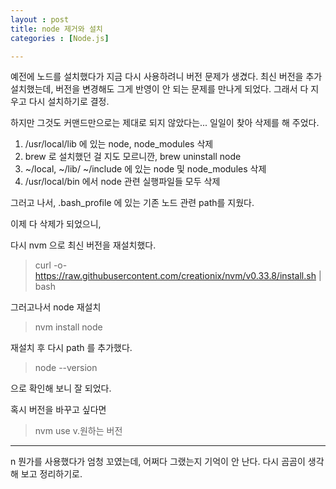 ```yaml
---
layout : post
title: node 제거와 설치
categories : [Node.js]

---
```




예전에 노드를 설치했다가 지금 다시 사용하려니 버전 문제가 생겼다.
최신 버전을 추가 설치했는데, 버전을 변경해도 그게 반영이 안 되는 문제를 만나게 되었다. 그래서 다 지우고 다시 설치하기로 결정.

하지만 그것도 커맨드만으로는 제대로 되지 않았다는...  일일이 찾아 삭제를 해 주었다.

1. /usr/local/lib 에 있는 node, node_modules 삭제
2. brew 로 설치했던 걸 지도 모르니깐, brew  uninstall node
3. ~/local, ~/lib/  ~/include 에 있는  node 및 node_modules 삭제
4.  /usr/local/bin 에서 node 관련 실행파일들 모두 삭제

그러고 나서, .bash_profile 에 있는 기존 노드 관련 path를 지웠다.


이제 다 삭제가 되었으니,

다시 nvm 으로 최신 버전을 재설치했다. 
>curl -o- https://raw.githubusercontent.com/creationix/nvm/v0.33.8/install.sh | bash

그러고나서 node 재설치

>nvm install node


재설치 후 다시 path 를 추가했다.

>node --version

으로 확인해 보니 잘 되었다.


혹시 버전을 바꾸고 싶다면
>nvm use v.원하는 버전


-----------------
n 뭔가를 사용했다가 엄청 꼬였는데, 어쩌다 그랬는지 기억이 안 난다. 다시 곰곰이 생각해 보고 정리하기로.
